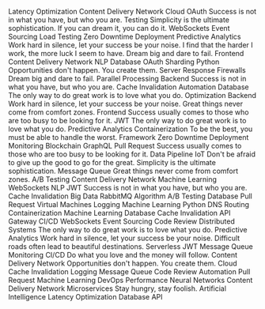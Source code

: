Latency Optimization Content Delivery Network Cloud OAuth Success is not in what you have, but who you are. Testing Simplicity is the ultimate sophistication. If you can dream it, you can do it.
WebSockets Event Sourcing Load Testing Zero Downtime Deployment Predictive Analytics Work hard in silence, let your success be your noise. I find that the harder I work, the more luck I seem to have. Dream big and dare to fail. Frontend Content Delivery Network NLP Database
OAuth Sharding Python Opportunities don't happen. You create them. Server Response Firewalls Dream big and dare to fail. Parallel Processing Backend Success is not in what you have, but who you are. Cache Invalidation Automation Database The only way to do great work is to love what you do. Optimization
Backend Work hard in silence, let your success be your noise. Great things never come from comfort zones. Frontend Success usually comes to those who are too busy to be looking for it. JWT
The only way to do great work is to love what you do. Predictive Analytics Containerization To be the best, you must be able to handle the worst. Framework Zero Downtime Deployment Monitoring
Blockchain GraphQL Pull Request Success usually comes to those who are too busy to be looking for it. Data Pipeline IoT Don't be afraid to give up the good to go for the great. Simplicity is the ultimate sophistication. Message Queue Great things never come from comfort zones. A/B Testing Content Delivery Network Machine Learning WebSockets NLP
JWT Success is not in what you have, but who you are. Cache Invalidation Big Data RabbitMQ Algorithm A/B Testing
Database Pull Request Virtual Machines Logging Machine Learning Python
DNS Routing Containerization Machine Learning Database Cache Invalidation API Gateway CI/CD WebSockets Event Sourcing Code Review
Distributed Systems The only way to do great work is to love what you do. Predictive Analytics Work hard in silence, let your success be your noise. Difficult roads often lead to beautiful destinations. Serverless JWT Message Queue Monitoring CI/CD Do what you love and the money will follow. Content Delivery Network Opportunities don't happen. You create them. Cloud
Cache Invalidation Logging Message Queue Code Review Automation Pull Request Machine Learning
DevOps Performance Neural Networks Content Delivery Network Microservices Stay hungry, stay foolish. Artificial Intelligence Latency Optimization Database API
